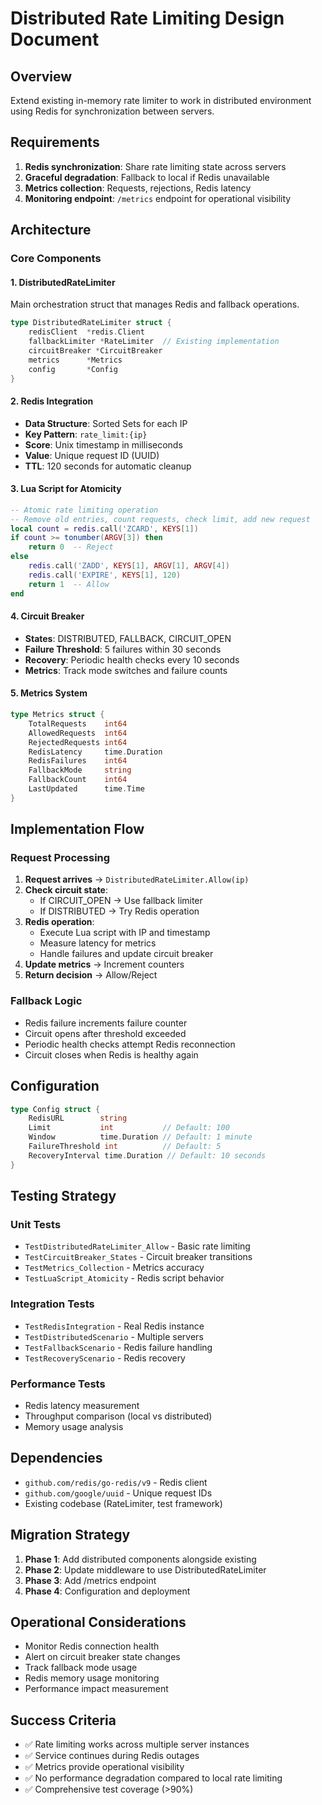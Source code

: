 # Distributed Rate Limiting Design Document

## Overview
Extend existing in-memory rate limiter to work in distributed environment using Redis for synchronization between servers.

## Requirements
1. **Redis synchronization**: Share rate limiting state across servers
2. **Graceful degradation**: Fallback to local if Redis unavailable
3. **Metrics collection**: Requests, rejections, Redis latency
4. **Monitoring endpoint**: `/metrics` endpoint for operational visibility

## Architecture

### Core Components

#### 1. DistributedRateLimiter
Main orchestration struct that manages Redis and fallback operations.

```go
type DistributedRateLimiter struct {
    redisClient  *redis.Client
    fallbackLimiter *RateLimiter  // Existing implementation
    circuitBreaker *CircuitBreaker
    metrics      *Metrics
    config       *Config
}
```

#### 2. Redis Integration
- **Data Structure**: Sorted Sets for each IP
- **Key Pattern**: `rate_limit:{ip}`
- **Score**: Unix timestamp in milliseconds
- **Value**: Unique request ID (UUID)
- **TTL**: 120 seconds for automatic cleanup

#### 3. Lua Script for Atomicity
```lua
-- Atomic rate limiting operation
-- Remove old entries, count requests, check limit, add new request
local count = redis.call('ZCARD', KEYS[1])
if count >= tonumber(ARGV[3]) then
    return 0  -- Reject
else
    redis.call('ZADD', KEYS[1], ARGV[1], ARGV[4])
    redis.call('EXPIRE', KEYS[1], 120)
    return 1  -- Allow
end
```

#### 4. Circuit Breaker
- **States**: DISTRIBUTED, FALLBACK, CIRCUIT_OPEN
- **Failure Threshold**: 5 failures within 30 seconds
- **Recovery**: Periodic health checks every 10 seconds
- **Metrics**: Track mode switches and failure counts

#### 5. Metrics System
```go
type Metrics struct {
    TotalRequests    int64
    AllowedRequests  int64
    RejectedRequests int64
    RedisLatency     time.Duration
    RedisFailures    int64
    FallbackMode     string
    FallbackCount    int64
    LastUpdated      time.Time
}
```

## Implementation Flow

### Request Processing
1. **Request arrives** → `DistributedRateLimiter.Allow(ip)`
2. **Check circuit state**:
   - If CIRCUIT_OPEN → Use fallback limiter
   - If DISTRIBUTED → Try Redis operation
3. **Redis operation**:
   - Execute Lua script with IP and timestamp
   - Measure latency for metrics
   - Handle failures and update circuit breaker
4. **Update metrics** → Increment counters
5. **Return decision** → Allow/Reject

### Fallback Logic
- Redis failure increments failure counter
- Circuit opens after threshold exceeded
- Periodic health checks attempt Redis reconnection
- Circuit closes when Redis is healthy again

## Configuration
```go
type Config struct {
    RedisURL        string
    Limit           int           // Default: 100
    Window          time.Duration // Default: 1 minute
    FailureThreshold int          // Default: 5
    RecoveryInterval time.Duration // Default: 10 seconds
}
```

## Testing Strategy

### Unit Tests
- `TestDistributedRateLimiter_Allow` - Basic rate limiting
- `TestCircuitBreaker_States` - Circuit breaker transitions
- `TestMetrics_Collection` - Metrics accuracy
- `TestLuaScript_Atomicity` - Redis script behavior

### Integration Tests
- `TestRedisIntegration` - Real Redis instance
- `TestDistributedScenario` - Multiple servers
- `TestFallbackScenario` - Redis failure handling
- `TestRecoveryScenario` - Redis recovery

### Performance Tests
- Redis latency measurement
- Throughput comparison (local vs distributed)
- Memory usage analysis

## Dependencies
- `github.com/redis/go-redis/v9` - Redis client
- `github.com/google/uuid` - Unique request IDs
- Existing codebase (RateLimiter, test framework)

## Migration Strategy
1. **Phase 1**: Add distributed components alongside existing
2. **Phase 2**: Update middleware to use DistributedRateLimiter
3. **Phase 3**: Add /metrics endpoint
4. **Phase 4**: Configuration and deployment

## Operational Considerations
- Monitor Redis connection health
- Alert on circuit breaker state changes
- Track fallback mode usage
- Redis memory usage monitoring
- Performance impact measurement

## Success Criteria
- ✅ Rate limiting works across multiple server instances
- ✅ Service continues during Redis outages
- ✅ Metrics provide operational visibility
- ✅ No performance degradation compared to local rate limiting
- ✅ Comprehensive test coverage (>90%)